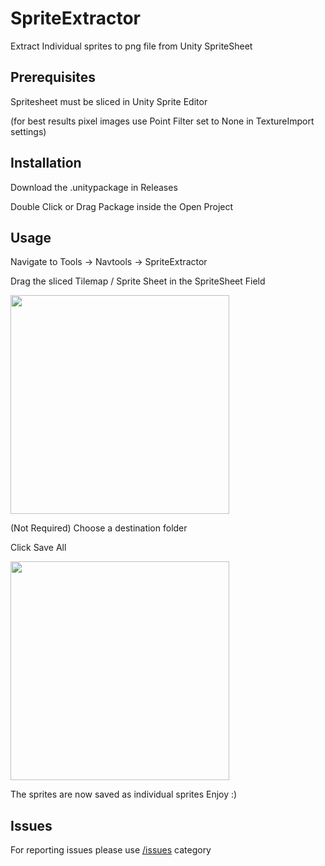 # SpriteExtractor
Extract Individual sprites to png file from Unity SpriteSheet

## Prerequisites
Spritesheet must be sliced in Unity Sprite Editor

(for best results pixel images use Point Filter set to None in TextureImport settings)

## Installation
Download the .unitypackage in Releases

Double Click or Drag Package inside the Open Project 

## Usage
Navigate to Tools -> Navtools -> SpriteExtractor

Drag the sliced Tilemap / Sprite Sheet in the SpriteSheet Field

<img src="https://github.com/navarone77/SpriteExtractor/assets/97413201/6337085e-1706-4508-8649-c79c5249791a" width="350">

(Not Required) Choose a destination folder

Click Save All

<img src="https://github.com/navarone77/SpriteExtractor/assets/97413201/fc8824bf-f0e4-4a83-b6c2-4cb6585a1f7d" width="350">



The sprites are now saved as individual sprites
Enjoy :)

## Issues

For reporting issues please use [/issues](https://github.com/navarone77/SpriteExtractor/issues) category
